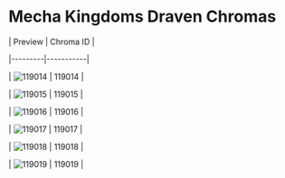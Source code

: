 # Mecha Kingdoms Draven Chromas


| Preview | Chroma ID |

|---------|-----------|

| ![119014](https://raw.communitydragon.org/latest/plugins/rcp-be-lol-game-data/global/default/v1/champion-chroma-images/119/119014.png) | 119014 |

| ![119015](https://raw.communitydragon.org/latest/plugins/rcp-be-lol-game-data/global/default/v1/champion-chroma-images/119/119015.png) | 119015 |

| ![119016](https://raw.communitydragon.org/latest/plugins/rcp-be-lol-game-data/global/default/v1/champion-chroma-images/119/119016.png) | 119016 |

| ![119017](https://raw.communitydragon.org/latest/plugins/rcp-be-lol-game-data/global/default/v1/champion-chroma-images/119/119017.png) | 119017 |

| ![119018](https://raw.communitydragon.org/latest/plugins/rcp-be-lol-game-data/global/default/v1/champion-chroma-images/119/119018.png) | 119018 |

| ![119019](https://raw.communitydragon.org/latest/plugins/rcp-be-lol-game-data/global/default/v1/champion-chroma-images/119/119019.png) | 119019 |